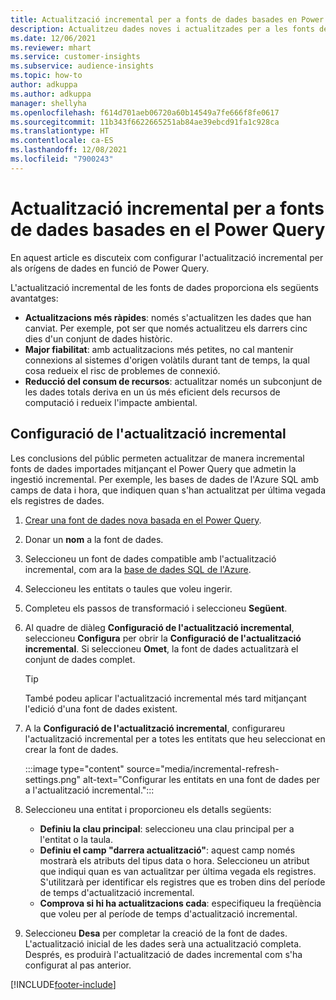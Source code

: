 ```yaml
---
title: Actualització incremental per a fonts de dades basades en Power Query
description: Actualitzeu dades noves i actualitzades per a les fonts de dades grans basades en el Power Query.
ms.date: 12/06/2021
ms.reviewer: mhart
ms.service: customer-insights
ms.subservice: audience-insights
ms.topic: how-to
author: adkuppa
ms.author: adkuppa
manager: shellyha
ms.openlocfilehash: f614d701aeb06720a60b14549a7fe666f8fe0617
ms.sourcegitcommit: 11b343f6622665251ab84ae39ebcd91fa1c928ca
ms.translationtype: HT
ms.contentlocale: ca-ES
ms.lasthandoff: 12/08/2021
ms.locfileid: "7900243"
---
```

# <a name="incremental-refresh-for-data-sources-based-on-power-query"></a>Actualització incremental per a fonts de dades basades en el Power Query

En aquest article es discuteix com configurar l'actualització incremental per als orígens de dades en funció de Power Query.

L'actualització incremental de les fonts de dades proporciona els següents avantatges:

- **Actualitzacions més ràpides**: només s'actualitzen les dades que han canviat. Per exemple, pot ser que només actualitzeu els darrers cinc dies d'un conjunt de dades històric.
- **Major fiabilitat**: amb actualitzacions més petites, no cal mantenir connexions al sistemes d'origen volàtils durant tant de temps, la qual cosa redueix el risc de problemes de connexió.
- **Reducció del consum de recursos**: actualitzar només un subconjunt de les dades totals deriva en un ús més eficient dels recursos de computació i redueix l'impacte ambiental.

## <a name="configure-incremental-refresh"></a>Configuració de l'actualització incremental

Les conclusions del públic permeten actualitzar de manera incremental fonts de dades importades mitjançant el Power Query que admetin la ingestió incremental. Per exemple, les bases de dades de l'Azure SQL amb camps de data i hora, que indiquen quan s'han actualitzat per última vegada els registres de dades.

1. [Crear una font de dades nova basada en el Power Query](connect-power-query.md).

1. Donar un **nom** a la font de dades.

1. Seleccioneu un font de dades compatible amb l'actualització incremental, com ara la [base de dades SQL de l'Azure](/power-query/connectors/azuresqldatabase).

1. Seleccioneu les entitats o taules que voleu ingerir.

1. Completeu els passos de transformació i seleccioneu **Següent**.

1. Al quadre de diàleg **Configuració de l'actualització incremental**, seleccioneu **Configura** per obrir la **Configuració de l'actualització incremental**. Si seleccioneu **Omet**, la font de dades actualitzarà el conjunt de dades complet.
   > [!TIP]
   > També podeu aplicar l'actualització incremental més tard mitjançant l'edició d'una font de dades existent.

1. A la **Configuració de l'actualització incremental**, configurareu l'actualització incremental per a totes les entitats que heu seleccionat en crear la font de dades.

   :::image type="content" source="media/incremental-refresh-settings.png" alt-text="Configurar les entitats en una font de dades per a l'actualització incremental.":::

1. Seleccioneu una entitat i proporcioneu els detalls següents:

   - **Definiu la clau principal**: seleccioneu una clau principal per a l'entitat o la taula.
   - **Definiu el camp "darrera actualització"**: aquest camp només mostrarà els atributs del tipus data o hora. Seleccioneu un atribut que indiqui quan es van actualitzar per última vegada els registres. S'utilitzarà per identificar els registres que es troben dins del període de temps d'actualització incremental.
   - **Comprova si hi ha actualitzacions cada**: especifiqueu la freqüència que voleu per al període de temps d'actualització incremental.

1. Seleccioneu **Desa** per completar la creació de la font de dades. L'actualització inicial de les dades serà una actualització completa. Després, es produirà l'actualització de dades incremental com s'ha configurat al pas anterior.


[!INCLUDE[footer-include](../includes/footer-banner.md)]
